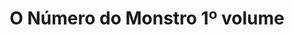 ---
Numero: 294
title: O Número do Monstro 1º volume
Autor: Robert A Heinlein
Co-autor: 
Ano-de-Publicacao: 1981
Titulo-original: The Number of the Beast
Tradutor: Eurico da Fonseca
Co-tradutor: 
Ano-de-edicao: 1979
alias: Robert-A-Heinlein
Autor2-alias: 
Tradutor1-alias: Eurico-da-Fonseca
Tradutor2-alias: 
Titulo-link: 294-O-Numero-do-Monstro-1-volume
Capa: 
pags: 179
Capa-link: 
---